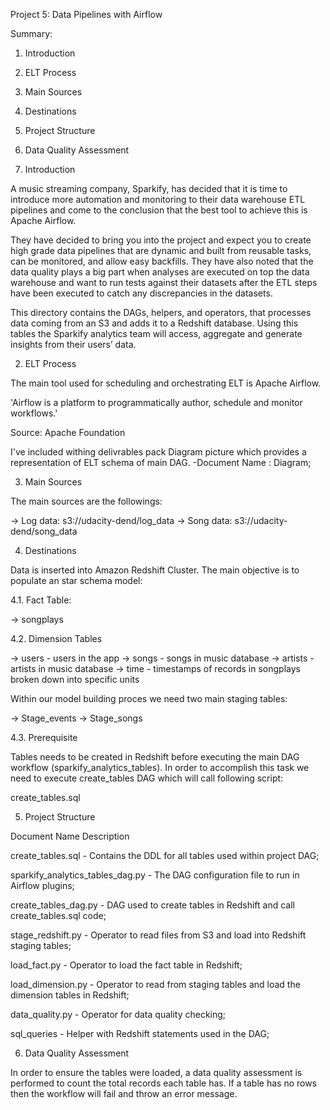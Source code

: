 Project 5: Data Pipelines with Airflow

Summary:

1. Introduction
2. ELT Process
3. Main Sources
4. Destinations
5. Project Structure
6. Data Quality Assessment


1. Introduction

A music streaming company, Sparkify, has decided that it is time to introduce more automation and monitoring to their data warehouse ETL pipelines and come to the conclusion that the best tool to achieve this is Apache Airflow.

They have decided to bring you into the project and expect you to create high grade data pipelines that are dynamic and built from reusable tasks, can be monitored, and allow easy backfills. They have also noted that the data quality plays a big part when analyses are executed on top the data warehouse and want to run tests against their datasets after the ETL steps have been executed to catch any discrepancies in the datasets.

This directory contains the DAGs, helpers, and operators, that processes data coming from an S3 and adds it to a Redshift database. Using this tables the Sparkify analytics team will access, aggregate and generate insights from their users’ data.



2. ELT Process

The main tool used for scheduling and orchestrating ELT is Apache Airflow.

'Airflow is a platform to programmatically author, schedule and monitor workflows.'

Source: Apache Foundation

I've included withing delivrables pack Diagram picture which provides a representation of ELT schema of main DAG.
    -Document Name : Diagram;
    


3. Main Sources

The main sources are the followings:

-> Log data: s3://udacity-dend/log_data
-> Song data: s3://udacity-dend/song_data



4. Destinations

Data is inserted into Amazon Redshift Cluster. The main objective is to populate an star schema model:

4.1. Fact Table:

->  songplays


4.2. Dimension Tables

->  users - users in the app
->  songs - songs in music database
->  artists - artists in music database
->  time - timestamps of records in songplays broken down into specific units


Within our model building proces we need two main staging tables:

->  Stage_events
->  Stage_songs


4.3.  Prerequisite

Tables needs to be created in Redshift before executing the main DAG workflow (sparkify_analytics_tables). In order to accomplish this task we need to execute create_tables  DAG which will call following script:

create_tables.sql



5. Project Structure

Document Name                     Description

create_tables.sql                -     Contains the DDL for all tables used within project DAG;

sparkify_analytics_tables_dag.py -     The DAG configuration file to run in Airflow plugins;

create_tables_dag.py             -     DAG used to create tables in Redshift and call create_tables.sql code;      

stage_redshift.py                -     Operator to read files from S3 and load into Redshift staging tables;

load_fact.py                     -     Operator to load the fact table in Redshift;

load_dimension.py                -     Operator to read from staging tables and load the dimension tables in Redshift;

data_quality.py                  -     Operator for data quality checking;

sql_queries                      -     Helper with Redshift statements used in the DAG;


6. Data Quality Assessment

In order to ensure the tables were loaded, a data quality assessment is performed to count the total records each table has. If a table has no rows then the workflow will fail and throw an error message.
